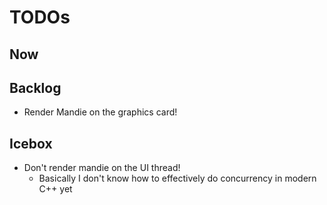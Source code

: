# TODOs

## Now

## Backlog
- Render Mandie on the graphics card!

## Icebox
- Don't render mandie on the UI thread!
  - Basically I don't know how to effectively do concurrency in modern C++ yet
